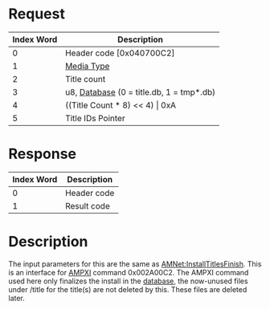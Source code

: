 # Request

| Index Word | Description                                                            |
|------------|------------------------------------------------------------------------|
| 0          | Header code \[0x040700C2\]                                             |
| 1          | [Media Type](Filesystem_services#MediaType "wikilink")                 |
| 2          | Title count                                                            |
| 3          | u8, [Database](Title_Database "wikilink") (0 = title.db, 1 = tmp\*.db) |
| 4          | ((Title Count \* 8) \<\< 4) \| 0xA                                     |
| 5          | Title IDs Pointer                                                      |

# Response

| Index Word | Description |
|------------|-------------|
| 0          | Header code |
| 1          | Result code |

# Description

The input parameters for this are the same as
[AMNet:InstallTitlesFinish](AMNet:InstallTitlesFinish "wikilink"). This
is an interface for [AMPXI](Application_Manager_Services_PXI "wikilink")
command 0x002A00C2. The AMPXI command used here only finalizes the
install in the [database](Title_Database "wikilink"), the now-unused
files under /title for the title(s) are not deleted by this. These files
are deleted later.
